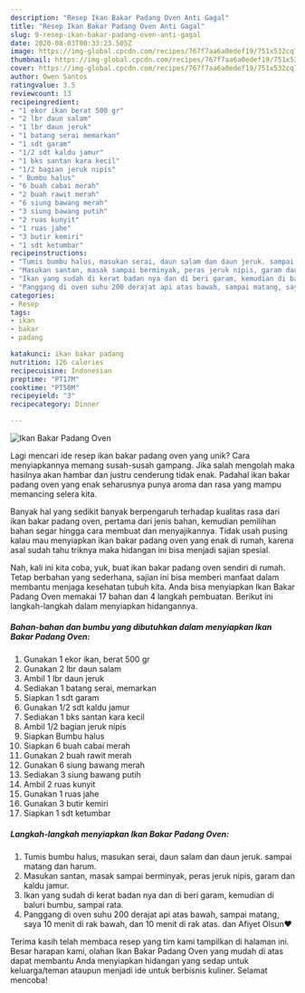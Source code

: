 ```yaml
---
description: "Resep Ikan Bakar Padang Oven Anti Gagal"
title: "Resep Ikan Bakar Padang Oven Anti Gagal"
slug: 9-resep-ikan-bakar-padang-oven-anti-gagal
date: 2020-08-03T00:33:23.505Z
image: https://img-global.cpcdn.com/recipes/767f7aa6a0edef19/751x532cq70/ikan-bakar-padang-oven-foto-resep-utama.jpg
thumbnail: https://img-global.cpcdn.com/recipes/767f7aa6a0edef19/751x532cq70/ikan-bakar-padang-oven-foto-resep-utama.jpg
cover: https://img-global.cpcdn.com/recipes/767f7aa6a0edef19/751x532cq70/ikan-bakar-padang-oven-foto-resep-utama.jpg
author: Owen Santos
ratingvalue: 3.5
reviewcount: 13
recipeingredient:
- "1 ekor ikan berat 500 gr"
- "2 lbr daun salam"
- "1 lbr daun jeruk"
- "1 batang serai memarkan"
- "1 sdt garam"
- "1/2 sdt kaldu jamur"
- "1 bks santan kara kecil"
- "1/2 bagian jeruk nipis"
- " Bumbu halus"
- "6 buah cabai merah"
- "2 buah rawit merah"
- "6 siung bawang merah"
- "3 siung bawang putih"
- "2 ruas kunyit"
- "1 ruas jahe"
- "3 butir kemiri"
- "1 sdt ketumbar"
recipeinstructions:
- "Tumis bumbu halus, masukan serai, daun salam dan daun jeruk. sampai matang dan harum."
- "Masukan santan, masak sampai berminyak, peras jeruk nipis, garam dan kaldu jamur."
- "Ikan yang sudah di kerat badan nya dan di beri garam, kemudian di baluri bumbu, sampai rata."
- "Panggang di oven suhu 200 derajat api atas bawah, sampai matang, saya 10 menit di rak bawah, dan 10 menit di rak atas. dan Afiyet Olsun❤"
categories:
- Resep
tags:
- ikan
- bakar
- padang

katakunci: ikan bakar padang 
nutrition: 126 calories
recipecuisine: Indonesian
preptime: "PT17M"
cooktime: "PT50M"
recipeyield: "3"
recipecategory: Dinner

---
```



![Ikan Bakar Padang Oven](https://img-global.cpcdn.com/recipes/767f7aa6a0edef19/751x532cq70/ikan-bakar-padang-oven-foto-resep-utama.jpg)

Lagi mencari ide resep ikan bakar padang oven yang unik? Cara menyiapkannya memang susah-susah gampang. Jika salah mengolah maka hasilnya akan hambar dan justru cenderung tidak enak. Padahal ikan bakar padang oven yang enak seharusnya punya aroma dan rasa yang mampu memancing selera kita.



Banyak hal yang sedikit banyak berpengaruh terhadap kualitas rasa dari ikan bakar padang oven, pertama dari jenis bahan, kemudian pemilihan bahan segar hingga cara membuat dan menyajikannya. Tidak usah pusing kalau mau menyiapkan ikan bakar padang oven yang enak di rumah, karena asal sudah tahu triknya maka hidangan ini bisa menjadi sajian spesial.


Nah, kali ini kita coba, yuk, buat ikan bakar padang oven sendiri di rumah. Tetap berbahan yang sederhana, sajian ini bisa memberi manfaat dalam membantu menjaga kesehatan tubuh kita. Anda bisa menyiapkan Ikan Bakar Padang Oven memakai 17 bahan dan 4 langkah pembuatan. Berikut ini langkah-langkah dalam menyiapkan hidangannya.

<!--inarticleads1-->

##### Bahan-bahan dan bumbu yang dibutuhkan dalam menyiapkan Ikan Bakar Padang Oven:

1. Gunakan 1 ekor ikan, berat 500 gr
1. Gunakan 2 lbr daun salam
1. Ambil 1 lbr daun jeruk
1. Sediakan 1 batang serai, memarkan
1. Siapkan 1 sdt garam
1. Gunakan 1/2 sdt kaldu jamur
1. Sediakan 1 bks santan kara kecil
1. Ambil 1/2 bagian jeruk nipis
1. Siapkan  Bumbu halus
1. Siapkan 6 buah cabai merah
1. Gunakan 2 buah rawit merah
1. Gunakan 6 siung bawang merah
1. Sediakan 3 siung bawang putih
1. Ambil 2 ruas kunyit
1. Gunakan 1 ruas jahe
1. Gunakan 3 butir kemiri
1. Siapkan 1 sdt ketumbar




<!--inarticleads2-->

##### Langkah-langkah menyiapkan Ikan Bakar Padang Oven:

1. Tumis bumbu halus, masukan serai, daun salam dan daun jeruk. sampai matang dan harum.
1. Masukan santan, masak sampai berminyak, peras jeruk nipis, garam dan kaldu jamur.
1. Ikan yang sudah di kerat badan nya dan di beri garam, kemudian di baluri bumbu, sampai rata.
1. Panggang di oven suhu 200 derajat api atas bawah, sampai matang, saya 10 menit di rak bawah, dan 10 menit di rak atas. dan Afiyet Olsun❤




Terima kasih telah membaca resep yang tim kami tampilkan di halaman ini. Besar harapan kami, olahan Ikan Bakar Padang Oven yang mudah di atas dapat membantu Anda menyiapkan hidangan yang sedap untuk keluarga/teman ataupun menjadi ide untuk berbisnis kuliner. Selamat mencoba!
